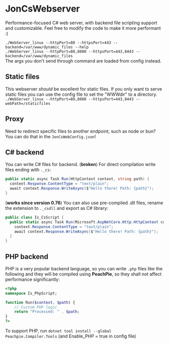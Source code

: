 # JonCsWebserver
Performance-focused C# web server, with backend file scripting support and customizable.
Feel free to modify the code to make it more performant :)

`./WebServer_linux --httpPort=80 --httpsPort=443 --backend=/var/www/dynamic_files --help`<br/>
`./WebServer_linux --httpPort=80,8080 --httpsPort=443,8443 --backend=/var/www/dynamic_files`<br/>
The args you don't send through command are loaded from config instead.

## Static files
This webserver *should* be excellent for static files. If you only want to serve static files you can use the config file to set the "WWWdir" to a directory.
`./WebServer_linux --httpPort=80,8080 --httpsPort=443,8443 --webPath=/staticfiles`

## Proxy
Need to redirect specific files to another endpoint, such as node or bun? You can do that in the `JonCsWebConfig.json`!

## C# backend
You can write C# files for backend.
(**broken**) For direct compilation write files ending with `._cs`:
```cs
public static async Task Run(HttpContext context, string path) {
  context.Response.ContentType = "text/plain";
  await context.Response.WriteAsync($"Hello there! Path: {path}");
}
```
(**works since version 0.76**) You can also use pre-compiled .dll files, rename the extension to `._csdll` and export as C# library:
```cs
public class Is_CsScript {
  public static async Task Run(Microsoft.AspNetCore.Http.HttpContext context, string path) {
    context.Response.ContentType = "text/plain";
    await context.Response.WriteAsync($"Hello there! Path: {path}");
  }
}
```

## PHP backend
PHP is a very popular backend language, so you can write `.php` files like the following and they will be compiled using **PeachPie**, so they shall not affect performance significantly:
```php
<?php
namespace Is_PhpScript;

function Run($context, $path) {
    // Custom PHP logic
    return "Processed: " . $path;
}
?>
```
To support PHP, run `dotnet tool install --global Peachpie.Compiler.Tools` (and Enable_PHP = true in config file)

